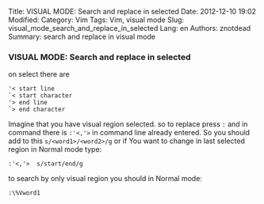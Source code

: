 Title: VISUAL MODE: Search and replace in selected
Date: 2012-12-10 19:02
Modified: 
Category: Vim
Tags: Vim, visual mode
Slug: visual_mode_search_and_replace_in_selected
Lang: en
Authors: znotdead
Summary: search and replace in visual mode

### VISUAL MODE: Search and replace in selected

on select there are
```vim
'< start line
`< start character
'> end line
`> end character
```
Imagine that you have visual region selected. so to replace press `:` and in command there is `:'<,'>` in command line already entered. So you should add to this `s/<word1>/<word2>/g`
or if You want to change in last selected region in Normal mode type:
```vim
:'<,'>  s/start/end/g
```
to search by only visual region you should in Normal mode:
```
:\%Vword1
```
